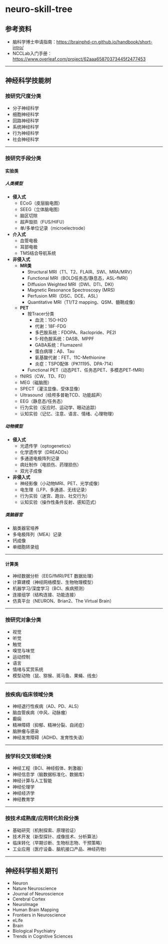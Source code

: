 # neuro-skill-tree

## 参考资料
- 脑科学博士申请指南：https://brainphd-cn.github.io/handbook/short-intro/
- NCCLab入门手册：https://www.overleaf.com/project/62aaa65870373445f2477453

---

## 神经科学技能树

### 按研究尺度分类
- 分子神经科学
- 细胞神经科学
- 回路神经科学
- 系统神经科学
- 行为神经科学
- 社会神经科学

---

### 按研究手段分类

#### 实验类

##### 人类模型
- **侵入式**
  - ECoG（皮层脑电图）
  - SEEG（立体脑电图）
  - 脑区切除
  - 超声毁损（FUS/HIFU）
  - 单/多单位记录（microelectrode）
- **介入式**
  - 血管电极
  - 耳部电极
  - TMS结合导航系统
- **非侵入式**
  - **MR类**
    - Structural MRI（T1、T2、FLAIR、SWI、MRA/MRV）
    - Functional MRI（BOLD任务态/静息态，ASL-fMRI）
    - Diffusion Weighted MRI（DWI、DTI、DKI）
    - Magnetic Resonance Spectroscopy (MRS)
    - Perfusion MRI（DSC、DCE、ASL）
    - Quantitative MRI（T1/T2 mapping、QSM、髓鞘成像）
  - **PET**
    - 按Tracer分类
      - 血流：15O-H2O
      - 代谢：18F-FDG
      - 多巴胺系统：FDOPA、Raclopride、PE2I
      - 5-羟色胺系统：DASB、MPPF
      - GABA系统：Flumazenil
      - 蛋白病理：Aβ、Tau
      - 氨基酸代谢：FET、11C-Methionine
      - 炎症：TSPO配体（PK11195、DPA-714）
    - Functional PET（动态PET、任务态PET、多模态PET-fMRI）
  - fNIRS（CW、TD、FD）
  - MEG（磁脑图）
  - SPECT（灌注显像、受体显像）
  - Ultrasound（经颅多普勒TCD、功能超声）
  - EEG（静息态/任务态）
  - 行为实验（反应时、运动学、眼动追踪）
  - 认知实验（记忆、注意、语言、情绪、心理物理）

##### 动物模型
- **侵入式**
  - 光遗传学（optogenetics）
  - 化学遗传学（DREADDs）
  - 多通道电极阵列记录
  - 病灶制作（电损伤、药理损伤）
  - 双光子成像
- **非侵入式**
  - 神经影像（小动物MRI、PET、光学成像）
  - 电生理（LFP、多通道、无线记录）
  - 行为实验（迷宫、跑台、社交行为）
  - 认知实验（操作性条件反射、感知范式）

##### 类脑器官
- 脑类器官培养
- 多电极阵列（MEA）记录
- 钙成像
- 单细胞转录组

---

#### 计算类
- 神经数据分析（EEG/fMRI/PET 数据处理）
- 计算建模（神经网络模型、生物物理模型）
- 机器学习/深度学习（BCI、疾病预测）
- 连接组学（结构连接、功能连接）
- 仿真平台（NEURON、Brian2、The Virtual Brain）

---

### 按研究对象分类
- 视觉
- 听觉
- 触觉
- 嗅觉与味觉
- 运动控制
- 语言
- 情绪与奖赏系统
- 模型动物（鼠、猕猴、斑马鱼、果蝇、线虫）

---

### 按疾病/临床领域分类
- 神经退行性疾病（AD、PD、ALS）
- 脑血管疾病（中风、动脉瘤）
- 癫痫
- 精神障碍（抑郁、精神分裂、自闭症）
- 脑肿瘤与感染
- 神经发育障碍（ADHD、发育性失语）

---

### 按学科交叉领域分类
- 神经工程（BCI、神经假体、刺激器）
- 神经信息学（脑数据标准化、数据库）
- 神经计算与人工智能
- 神经伦理学
- 神经经济学
- 神经教育学

---

### 按技术成熟度/应用转化阶段分类
- 基础研究（机制探索、原理验证）
- 技术开发（新型探针、成像技术、分析算法）
- 临床转化（早期诊断、生物标志物、干预策略）
- 工业应用（医疗设备、脑机接口产品、神经药物）

---

## 神经科学相关期刊
- Neuron
- Nature Neuroscience
- Journal of Neuroscience
- Cerebral Cortex
- NeuroImage
- Human Brain Mapping
- Frontiers in Neuroscience
- eLife
- Brain
- Biological Psychiatry
- Trends in Cognitive Sciences
